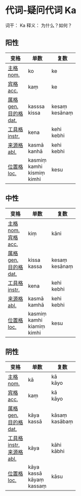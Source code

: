 # 代词-疑问代词 Ka

词干： Ka
释义： 为什么？如何？

## 阳性
变格 | 单数 |复数 |
| --- | ----- | ------ |
| [主格<br>nom.](nom.md) | ko | ke |
| [宾格<br>acc.](acc.md) | kaṃ | ke |
| [属格<br>gen.](gen.md)<br>[目的格<br>dat.](dat.md) | kasssa<br>kissa | kesaṃ<br>kesānaṃ |
| [工具格<br>instr.](instr.md) | kena | kehi<br>kebhi |
| [来源格<br>abl.](abl.md) | kasmā<br>kanhā | kehi<br>kebhi |
| [位置格<br>loc.](loc.md) | kasmiṃ<br>kamhi<br>kismiṃ<br>kimhi | kesu |


## 中性
变格 | 单数 |复数 |
| --- | ----- | ------ |
| [主格<br>nom.](nom.md)<br>[宾格<br>acc.](acc.md) | kiṃ | kāni |
| [属格<br>gen.](gen.md)<br>[目的格<br>dat.](dat.md) | kissa<br>kassa | kesaṃ<br>kesānaṃ |
| [工具格<br>instr.](instr.md) | kena | kehi<br>kebhi |
| [来源格<br>abl.](abl.md) | kasmā<br>kamhā | kehi<br>kebhi |
| [位置格<br>loc.](loc.md) | kasmiṃ<br>kamhi<br>kiamiṃ<br>kimhi | kesu |



## 阴性
变格 | 单数 |复数 |
| --- | ----- | ------ |
| [主格<br>nom.](nom.md) | kā | kā<br>kāyo |
| [宾格<br>acc.](acc.md) | kaṃ | kā<br>kāyo |
| [属格<br>gen.](gen.md)<br>[目的格<br>dat.](dat.md) | kāya<br>kassā | kāsaṃ<br>kasābaṃ |
| [工具格<br>instr.](instr.md)<br>[来源格<br>abl.](abl.md) | kāya | kāhi<br>kābhi |
| [位置格<br>loc.](loc.md) | kāya<br>kassā<br>kāyaṃ<br>kassaṃ | kāsu |